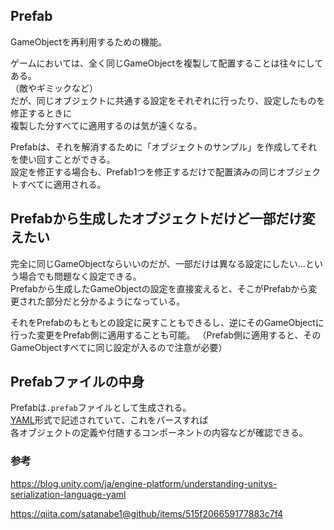 ## Prefab
GameObjectを再利用するための機能。

ゲームにおいては、全く同じGameObjectを複製して配置することは往々にしてある。  
（敵やギミックなど）  
だが、同じオブジェクトに共通する設定をそれぞれに行ったり、設定したものを修正するときに  
複製した分すべてに適用するのは気が遠くなる。  

Prefabは、それを解消するために「オブジェクトのサンプル」を作成してそれを使い回すことができる。  
設定を修正する場合も、Prefab1つを修正するだけで配置済みの同じオブジェクトすべてに適用される。

## Prefabから生成したオブジェクトだけど一部だけ変えたい
完全に同じGameObjectならいいのだが、一部だけは異なる設定にしたい…という場合でも問題なく設定できる。  
Prefabから生成したGameObjectの設定を直接変えると、そこがPrefabから変更された部分だと分かるようになっている。  

それをPrefabのもともとの設定に戻すこともできるし、逆にそのGameObjectに行った変更をPrefab側に適用することも可能。
（Prefab側に適用すると、そのGameObjectすべてに同じ設定が入るので注意が必要）

## Prefabファイルの中身
Prefabは`.prefab`ファイルとして生成される。  
[YAML](/Serialization/YAML.md)形式で記述されていて、これをパースすれば  
各オブジェクトの定義や付随するコンポーネントの内容などが確認できる。

### 参考
https://blog.unity.com/ja/engine-platform/understanding-unitys-serialization-language-yaml

https://qiita.com/satanabe1@github/items/515f206659177883c7f4